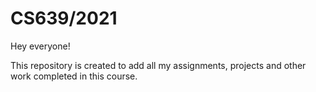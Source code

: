 # CS639/2021

Hey everyone!

This repository is created to add all my assignments, projects and other work completed in this course.


 
